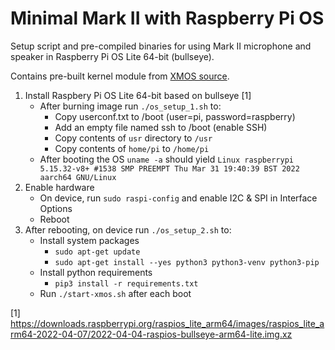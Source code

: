 # Minimal Mark II with Raspberry Pi OS

Setup script and pre-compiled binaries for using Mark II microphone and speaker in Raspberry Pi OS Lite 64-bit (bullseye).

Contains pre-built kernel module from [XMOS source](https://github.com/xmos/vocalfusion-rpi-setup).

1. Install Raspbery Pi OS Lite 64-bit based on bullseye [1]
    * After burning image run `./os_setup_1.sh` to:
        * Copy userconf.txt to /boot (user=pi, password=raspberry)
        * Add an empty file named ssh to /boot (enable SSH)
        * Copy contents of `usr` directory to `/usr`
        * Copy contents of `home/pi` to `/home/pi`
    * After booting the OS `uname -a` should yield `Linux raspberrypi 5.15.32-v8+ #1538 SMP PREEMPT Thu Mar 31 19:40:39 BST 2022 aarch64 GNU/Linux`
2. Enable hardware
    * On device, run `sudo raspi-config` and enable I2C & SPI in Interface Options
    * Reboot
3. After rebooting, on device run `./os_setup_2.sh` to:
    * Install system packages
        * `sudo apt-get update`
        * `sudo apt-get install --yes python3 python3-venv python3-pip`
    * Install python requirements
        * `pip3 install -r requirements.txt`
    * Run `./start-xmos.sh` after each boot

[1] https://downloads.raspberrypi.org/raspios_lite_arm64/images/raspios_lite_arm64-2022-04-07/2022-04-04-raspios-bullseye-arm64-lite.img.xz
